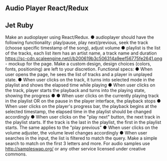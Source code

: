 ## Audio Player React/Redux
## Jet Ruby
Make an audioplayer using React/Redux.
● audioplayer should have the following functionality: play/pause, play
next/previous, seek the track (choose specific timestamp of the song),
adjust volume
● playlist is the list of the tracks, each list item has an artist name, a track
name and duration https://sc-cdn.scaleengine.net/i/b200619b3c506314a9eef56775fe2641.png  - mockup for the page. Make a custom design, design choices (colors, fonts, positioning) are left to your discretion.
Functional specs:
● When user opens the page, he sees the list of tracks and a player in
unplayed state.
● When user clicks on the track, it turns into selected mode in the playlist
and shows the elapsed time while playing
● When user clicks on the track, player starts the playback and turns into the
playing state, showing the progress
●
● When user clicks on the currently playing track in the playlist OR on the
pause in the player interface, the playback stops
● When user clicks on the player's progress bar, the playback begins at the
selected timestamp, the elapsed time in the playlist should be changed
accordingly
● When user clicks on the "play next" button, the next track in the playlist
starts. If the track is the last in the playlist, the first in the playlist starts. The
same applies to the "play previous"
● When user clicks on the volume adjuster, the volume level changes
accordingly
● When user searches in the input, the list is filtered to match the query.
Make a simple search to match on the first 3 letters and more.
For audio samples use  http://sampleswap.org/  or any other service licensed under creative commons.
